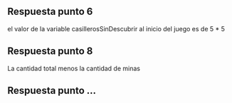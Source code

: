 ## Respuesta punto 6
el valor de la variable casillerosSinDescubrir al inicio del juego es de 5 * 5
## Respuesta punto 8
La cantidad total menos la cantidad de minas
## Respuesta punto ...

 